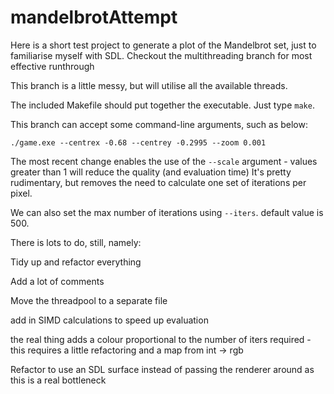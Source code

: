 # mandelbrotAttempt

Here is a short test project to generate a plot of the Mandelbrot set, just to familiarise myself with SDL. Checkout the multithreading branch for most effective runthrough

This branch is a little messy, but will utilise all the available threads.

The included Makefile should put together the executable. Just type ```make```.

This branch can accept some command-line arguments, such as below:

```./game.exe --centrex -0.68 --centrey -0.2995 --zoom 0.001```

The most recent change enables the use of the ```--scale``` argument - values greater than 1 will reduce the quality (and evaluation time)
It's pretty rudimentary, but removes the need to calculate one set of iterations per pixel.

We can also set the max number of iterations using ```--iters```. default value is 500.

There is lots to do, still, namely:

  Tidy up and refactor everything 

  Add a lot of comments 

  Move the threadpool to a separate file 

  add in SIMD  calculations to speed up evaluation

  the real thing adds a colour proportional to the number of iters required - this requires a little refactoring and a map from int -> rgb

  Refactor to use an SDL surface instead of passing the renderer around as this is a real bottleneck